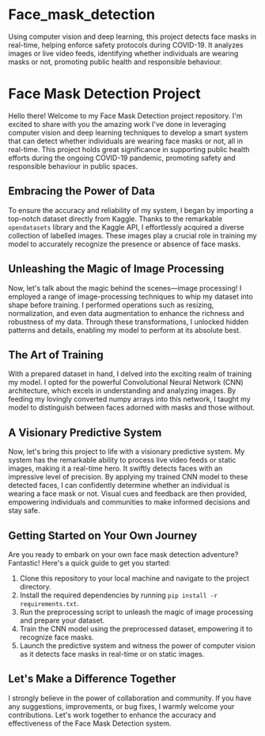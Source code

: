 # Face_mask_detection
Using computer vision and deep learning, this project detects face masks in real-time, helping enforce safety protocols during COVID-19. 
It analyzes images or live video feeds, identifying whether individuals are wearing masks or not, promoting public health and responsible behaviour.

# Face Mask Detection Project

Hello there! Welcome to my Face Mask Detection project repository. I'm excited to share with you the amazing work I've done in leveraging 
computer vision and deep learning techniques to develop a smart system that can detect whether individuals are wearing face masks or not, 
all in real-time. This project holds great significance in supporting public health efforts during the ongoing COVID-19 pandemic, promoting safety 
and responsible behaviour in public spaces.

## Embracing the Power of Data

To ensure the accuracy and reliability of my system, I began by importing a top-notch dataset directly from Kaggle.
Thanks to the remarkable `opendatasets` library and the Kaggle API, I effortlessly acquired a diverse collection of labelled images. 
These images play a crucial role in training my model to accurately recognize the presence or absence of face masks.

## Unleashing the Magic of Image Processing

Now, let's talk about the magic behind the scenes—image processing! I employed a range of image-processing techniques to whip my dataset into shape before training. 
I performed operations such as resizing, normalization, and even data augmentation to enhance the richness and robustness of my data. Through these transformations,
I unlocked hidden patterns and details, enabling my model to perform at its absolute best.


## The Art of Training

With a prepared dataset in hand, I delved into the exciting realm of training my model. I opted for the powerful Convolutional Neural Network (CNN) architecture, 
which excels in understanding and analyzing images. By feeding my lovingly converted numpy arrays into this network, I taught my model to distinguish between 
faces adorned with masks and those without.

## A Visionary Predictive System

Now, let's bring this project to life with a visionary predictive system. My system has the remarkable ability to process live video feeds or static images, 
making it a real-time hero. It swiftly detects faces with an impressive level of precision. By applying my trained CNN model to these detected faces, 
I can confidently determine whether an individual is wearing a face mask or not. Visual cues and feedback are then provided, empowering individuals and communities to make 
informed decisions and stay safe.


## Getting Started on Your Own Journey

Are you ready to embark on your own face mask detection adventure? Fantastic! Here's a quick guide to get you started:

1. Clone this repository to your local machine and navigate to the project directory.
2. Install the required dependencies by running `pip install -r requirements.txt`.
3. Run the preprocessing script to unleash the magic of image processing and prepare your dataset.
4. Train the CNN model using the preprocessed dataset, empowering it to recognize face masks.
5. Launch the predictive system and witness the power of computer vision as it detects face masks in real-time or on static images.

## Let's Make a Difference Together

I strongly believe in the power of collaboration and community. If you have any suggestions, improvements, or bug fixes, I warmly welcome your contributions. Let's work together to enhance the accuracy and effectiveness of the Face Mask Detection system.

